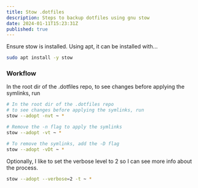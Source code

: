 ```yaml
---
title: Stow .dotfiles
description: Steps to backup dotfiles using gnu stow
date: 2024-01-11T15:23:31Z
published: true
---
```


Ensure stow is installed. Using apt, it can be installed with...

```sh
sudo apt install -y stow
```

### Workflow

In the root dir of the .dotfiles repo, to see changes before applying the symlinks, run

```sh
# In the root dir of the .dotfiles repo
# to see changes before applying the symlinks, run
stow --adopt -nvt ~ *

# Remove the -n flag to apply the symlinks
stow --adopt -vt ~ *

# To remove the symlinks, add the -D flag
stow --adopt -vDt ~ *
```



Optionally, I like to set the verbose level to 2 so I can see more info about the process.

```sh
stow --adopt --verbose=2 -t ~ *
```